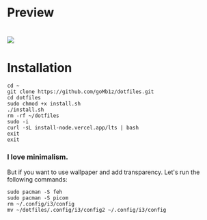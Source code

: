 # Preview
# <img src="https://raw.githubusercontent.com/goMb1z/dotfiles/main/image.png">

# Installation

```
cd ~
git clone https://github.com/goMb1z/dotfiles.git
cd dotfiles
sudo chmod +x install.sh
./install.sh
rm -rf ~/dotfiles
sudo -i
curl -sL install-node.vercel.app/lts | bash
exit
exit
```
### I love minimalism.
But if you want to use wallpaper and add transparency. Let's run the following commands:
```
sudo pacman -S feh
sudo pacman -S picom
rm ~/.config/i3/config
mv ~/dotfiles/.config/i3/config2 ~/.config/i3/config
```
##
